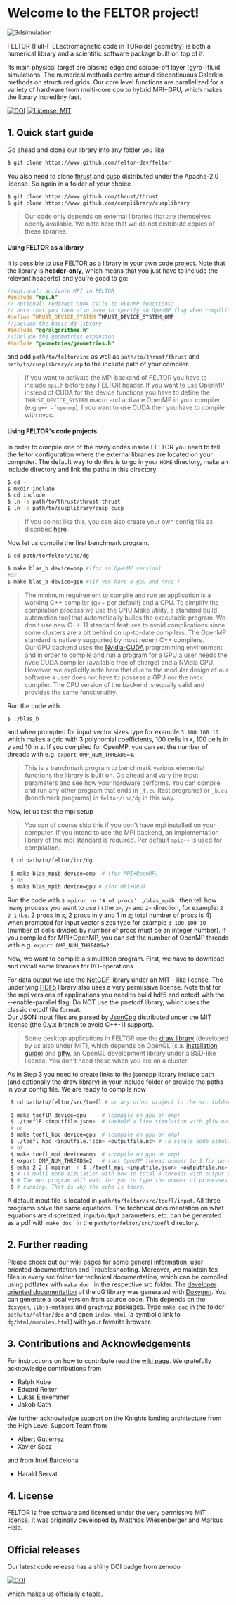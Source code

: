 # Welcome to the FELTOR project!

![3dsimulation](3dpic.jpg)

FELTOR (Full-F ELectromagnetic code in TORoidal geometry) is both a numerical library and a scientific software package built on top of it.

Its main physical target are plasma edge and scrape-off layer (gyro-)fluid simulations.
The numerical methods centre around discontinuous Galerkin methods on structured grids. 
Our core level functions are parallelized for a variety of hardware from multi-core cpu to hybrid MPI+GPU, which makes the library incredibly fast. 

[![DOI](https://zenodo.org/badge/14143578.svg)](https://zenodo.org/badge/latestdoi/14143578)
[![License: MIT](https://img.shields.io/badge/License-MIT-yellow.svg)](LICENSE)

## 1. Quick start guide
Go ahead and clone our library into any folder you like 
```sh
$ git clone https://www.github.com/feltor-dev/feltor
```
You also need to clone  [thrust]( https://github.com/thrust/thrust) and [cusp](https://github.com/cusplibrary/cusplibrary) distributed under the Apache-2.0 license. So again in a folder of your choice
```sh
$ git clone https://www.github.com/thrust/thrust
$ git clone https://www.github.com/cusplibrary/cusplibrary
```
> Our code only depends on external libraries that are themselves openly available. We note here that we do not distribute copies of these libraries.

####  Using FELTOR as a library

It is possible to use FELTOR as a library in your own code project. Note that the library is **header-only**, which means that you just have to include the relevant header(s) and you're good to go:

```C++
//optional: activate MPI in FELTOR
#include "mpi.h"  
// optional: redirect CUDA calls to OpenMP functions; 
// note that you then also have to specify an OpenMP flag when compiling
#define THRUST_DEVICE_SYSTEM THRUST_DEVICE_SYSTEM_OMP 
//include the basic dg-library
#include "dg/algorithms.h"
//include the geometries expansion
#include "geometries/geometries.h"
```

and add `path/to/feltor/inc` as well as  `path/to/thrust/thrust` and  `path/to/cusplibrary/cusp` to the include path of your compiler. 

> If you want to activate the MPI backend of FELTOR you have to include `mpi.h` before any FELTOR header. If you want to use OpenMP instead of CUDA for the device functions you have to define the `THRUST_DEVICE_SYSTEM` macro and activate OpenMP in your compiler (e.g `g++ -fopenmp`). I you want to use CUDA then you have to compile with nvcc. 

####  Using FELTOR's code projects

In order to compile one of the many codes inside FELTOR you need to tell the feltor configuration where the external libraries are located on your computer. The default way to do this is to go in your `HOME` directory, make an include directory and link the paths in this directory:

 ```sh
 $ cd ~
 $ mkdir include
 $ cd include
 $ ln -s path/to/thrust/thrust thrust
 $ ln -s path/to/cusplibrary/cusp cusp
 ```
> If you do not like this, you can also create your own config file as discribed [here](https://github.com/feltor-dev/feltor/wiki/Configuration).

Now let us compile the first benchmark program. 


 ```sh
 $ cd path/to/feltor/inc/dg
 
 $ make blas_b device=omp #(for an OpenMP version)
 #or
 $ make blas_b device=gpu #(if you have a gpu and nvcc )
 ```
> The minimum requirement to compile and run an application is a working C++ compiler (g++ per default) and a CPU. 
> To simplify the compilation process we use the GNU Make utility, a standard build automation tool that automatically builds the executable program. 
> We don't use new C++-11 standard features to avoid complications since some clusters are a bit behind on up-to-date compilers.
> The OpenMP standard is natively supported by most recent C++ compilers.   
> Our GPU backend uses the [Nvidia-CUDA](https://developer.nvidia.com/cuda-zone) programming environment and in order to compile and run a program for a GPU a user needs the nvcc CUDA compiler (available free of charge) and a NVidia GPU. However, we explicitly note here that due to the modular design of our software a user does not have to possess a GPU nor the nvcc compiler. The CPU version of the backend is equally valid and provides the same functionality.


Run the code with 
```sh
$ ./blas_b 
```
and when prompted for input vector sizes type for example
`3 100 100 10`
which makes a grid with 3 polynomial coefficients, 100 cells in x, 100 cells in y and 10 in z. If you compiled for OpenMP, you can set the number of threads with e.g. `export OMP_NUM_THREADS=4`.
> This is a benchmark program to benchmark various elemental functions the library is built on. Go ahead and vary the input parameters and
> see how your hardware performs. You can compile and run any other program that ends in `_t.cu` (test programs) or `_b.cu` (benchmark programs) in `feltor/inc/dg` in this way. 

Now, let us test the mpi setup 
> You can of course skip this if you don't have mpi installed on your computer.
> If you intend to use the MPI backend, an implementation library of the mpi standard is required. Per default `mpic++` is used for compilation.

```sh
 $ cd path/to/feltor/inc/dg
 
 $ make blas_mpib device=omp  # (for MPI+OpenMP)
 # or
 $ make blas_mpib device=gpu # (for MPI+GPU)
```
Run the code with
`$ mpirun -n '# of procs' ./blas_mpib `
then tell how many process you want to use in the x-, y- and z- direction, for example:
`2 2 1` (i.e. 2 procs in x, 2 procs in y and 1 in z; total number of procs is 4)
when prompted for input vector sizes type for example
`3 100 100 10` (number of cells divided by number of procs must be an integer number). If you compiled for MPI+OpenMP, you can set the number of OpenMP threads with e.g. `export OMP_NUM_THREADS=2`.

Now, we want to compile a simulation program. First, we have to download and install some libraries for I/O-operations.

For data output we use the [NetCDF](http://www.unidata.ucar.edu/software/netcdf/) library under an MIT - like license. The underlying [HDF5](https://www.hdfgroup.org/HDF5/) library also uses a very permissive license. Note that for the mpi versions of applications you need to build hdf5 and netcdf with the --enable-parallel flag. Do NOT use the pnetcdf library, which uses the classic netcdf file format.  
Our JSON input files are parsed by [JsonCpp](https://www.github.com/open-source-parsers/jsoncpp) distributed under the MIT license (the 0.y.x branch to avoid C++-11 support).     
> Some desktop applications in FELTOR use the [draw library]( https://github.com/mwiesenberger/draw) (developed by us also under MIT), which depends on OpenGL (s.a. [installation guide](http://en.wikibooks.org/wiki/OpenGL_Programming)) and [glfw](http://www.glfw.org), an OpenGL development library under a BSD-like license. You don't need these when you are on a cluster. 


As in Step 3 you need to create links to the jsoncpp library include path (and optionally the draw library) in your include folder or provide the paths in your config file. We are ready to compile now

```sh
 $ cd path/to/feltor/src/toefl # or any other project in the src folder
 
 $ make toeflR device=gpu     # (compile on gpu or omp)
 $ ./toeflR <inputfile.json>  # (behold a live simulation with glfw output on screen)
 # or
 $ make toefl_hpc device=gpu  # (compile on gpu or omp)
 $ ./toefl_hpc <inputfile.json> <outputfile.nc> # (a single node simulation with output stored in a file)
 # or
 $ make toefl_mpi device=omp  # (compile on gpu or omp)
 $ export OMP_NUM_THREADS=2   # (set OpenMP thread number to 1 for pure MPI) 
 $ echo 2 2 | mpirun -n 4 ./toefl_mpi <inputfile.json> <outputfile.nc>
 $ # (a multi node simulation with now in total 8 threads with output stored in a file)
 $ # The mpi program will wait for you to type the number of processes in x and y direction before
 $ # running. That is why the echo is there. 
```
A default input file is located in `path/to/feltor/src/toefl/input`. All three programs solve the same equations. 
The technical documentation on what equations are discretized, 
input/output parameters, etc. can be generated as a pdf with 
`make doc ` in the `path/to/feltor/src/toefl` directory.

## 2. Further reading
Please check out our [wiki pages](https://github.com/feltor-dev/feltor/wiki) for some general information, user oriented documentation and Troubleshooting. 
Moreover, we maintain tex files in every src folder for technical documentation, 
 which can be compiled using pdflatex with 
`make doc ` in the respective src folder.
The [developer oriented documentation](http://feltor-dev.github.io/feltor/inc/dg/html/modules.html) of the dG library was generated with [Doxygen](http://www.doxygen.org). 
You can generate a local version from source code.
This depends on the `doxygen`, `libjs-mathjax` and `graphviz` packages.
Type `make doc` in the folder `path/to/feltor/doc` and open `index.html` (a symbolic link to `dg/html/modules.html`) with your favorite browser. 

## 3. Contributions and Acknowledgements
For instructions on how to contribute read the [wiki page](https://github.com/feltor-dev/feltor/wiki/Contributions).
We gratefully acknowledge contributions from 
- Ralph Kube
- Eduard Reiter
- Lukas Einkemmer
- Jakob Gath

We further acknowledge support on the Knights landing architecture from the High Level Support Team from 
- Albert Gutiérrez
- Xavier Saez

and from Intel Barcelona
- Harald Servat
## 4. License 
FELTOR is free software and licensed under the very permissive MIT license. It was originally developed by Matthias Wiesenberger and Markus Held.

## Official releases 
Our latest code release has a shiny DOI badge from zenodo

[![DOI](https://zenodo.org/badge/14143578.svg)](https://zenodo.org/badge/latestdoi/14143578)

which makes us officially citable.
